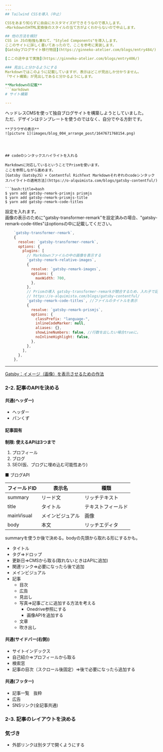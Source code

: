```yaml
---
---
## Tailwind CSSを導入（中止）

CSSをあまり知らずに自由にカスタマイズができそうなので導入します。  
⇒MarkdownのHTML変換後のスタイルの当て方がよくわからないので中止します。  

## 他の方法を検討
CSS in JSの勉強も兼ねて、"Styled Components"を導入します。  
ここのサイトに詳しく書いてあったので、ここを参考に実装します。  
[Gatsbyブログサイト移行物語](https://ginneko-atelier.com/blogs/entry484/)  

[ここの途中まで実施](https://ginneko-atelier.com/blogs/entry406/)  

### 見出しと分かるようにする
Markdownではこのように記載していますが、表示はどこが見出しか分かりません。  
『サイト構築』が見出しであると分かるようにします。

**Markdownの記載**
```markdown
# サイト構築

---
```


ヘッドレスCMSを使って独自ブログサイトを構築しようとしていました。  
ただ、デザインはテンプレートを使うのではなく、自分でやる方針です。  
```
**ブラウザの表示**  
![picture 1](images/blog_004_arrange_post/1647671768154.png)  




## codeのシンタックスハイライトを入れる

Markdownに対応しているということでPrismを使います。  
ここを参照しながら進めます。  
[Gatsby（GatsbyJS）× Contentful RichText Markdownそれぞれのcodeシンタックスハイライトの適用方法](https://o-alquimista.com/blogs/gatsby-contentful/)

```bash:title=bash
$ yarn add gatsby-remark-prismjs prismjs
$ yarn add gatsby-remark-prismjs-title
$ yarn add gatsby-remark-code-titles
```

設定を入れます。  
画像の表示のために"gatsby-transformer-remark"を設定済みの場合、"gatsby-remark-code-titles"はoptionsの中に記載してください。
```javascript:title=gatsby-config.js
    `gatsby-transformer-remark`,
    {
      resolve: `gatsby-transformer-remark`,
      options: {
        plugins: [
          // Markdownファイルの中の画像を表示する
          `gatsby-remark-relative-images`,
          {
            resolve: `gatsby-remark-images`,
            options: {
              maxWidth: 700,
            },
          },
          // Prismの導入 gatsby-transformer-remarkが競合するため、入れ子で記載する
          // https://o-alquimista.com/blogs/gatsby-contentful/
          `gatsby-remark-code-titles`, //ファイルのタイトルを表示
          {
            resolve: `gatsby-remark-prismjs`,
            options: {
              classPrefix: "language-",
              inlineCodeMarker: null,
              aliases: {},
              showLineNumbers: false, //行数を出したい場合trueに。
              noInlineHighlight: false,
            },
          },
        ],
      },
    },
```


---
[Gatsby：イメージ（画像）を表示させるための作法](https://qiita.com/atomyah/items/e6aebf0a0abe3d488787)

### 2-2. 記事のAPIを決める

#### 共通(ヘッダー)
- ヘッダー
- パンくず

#### 記事固有

**制限: 使えるAPIは3つまで**
1. プロフィール
2. ブログ
3. SEO(仮、ブログに埋め込む可能性あり)

■ ブログAPI  

| フィールドID | 表示名 | 種類 |
| --- | --- | --- |
| summary | リード文 | リッチテキスト |
| title | タイトル | テキストフィールド |
| mainVisual | メインビジュアル | 画像 |
| body | 本文 | リッチエディタ |

summaryを使うか後で決める。bodyの先頭から取れる形にするかも。

- タイトル
- タグ⇒ドロップ
- 更新日⇒CMSから取る(取れないときはAPIに追加)
- 関連リンク⇒必要になったら後で追加
- メインビジュアル
- 記事
  - 目次
  - 広告
  - 見出し
  - 写真⇒記事ごとに追加する方法を考える
    - Onedrive参照にする
    - 画像APIを追加する
  - 文章
  - 吹き出し

#### 共通(サイドバー(右側))
- サイトインデックス
- 自己紹介⇒プロフィールから取る
- 検索窓
- 記事の目次（スクロール後固定）⇒後で必要になったら追加する

#### 共通(フッター)

- 記事一覧　抜粋
- 広告
- SNSリンク(全記事共通)

### 2-3. 記事のレイアウトを決める

### 気づき
- 外部リンクは別タブで開くようにする
